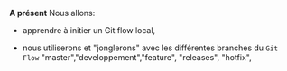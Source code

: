 
  
**A présent**
Nous allons: 

- apprendre à initier un Git flow local,

- nous utiliserons et "jonglerons" avec les différentes branches du `Git Flow`  "master","developpement","feature", "releases", "hotfix", 



